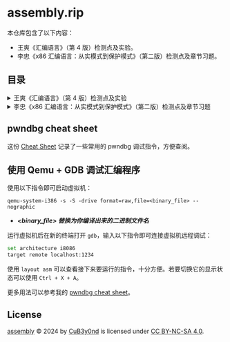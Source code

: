 # assembly.rip

本仓库包含了以下内容：

- 王爽《汇编语言》（第 4 版）检测点及实验。
- 李忠《x86 汇编语言：从实模式到保护模式》（第二版）检测点及章节习题。

## 目录

<details>
  <summary>王爽《汇编语言》（第 4 版）检测点及实验</summary>

- [第 1 章](/%E3%80%8A%E6%B1%87%E7%BC%96%E8%AF%AD%E8%A8%80%E3%80%8B%EF%BC%88%E7%AC%AC%204%20%E7%89%88%EF%BC%89/ch01/README.md)
  - [检测点 1.1](/%E3%80%8A%E6%B1%87%E7%BC%96%E8%AF%AD%E8%A8%80%E3%80%8B%EF%BC%88%E7%AC%AC%204%20%E7%89%88%EF%BC%89/ch01/README.md#检测点-11)
- [第 2 章](/%E3%80%8A%E6%B1%87%E7%BC%96%E8%AF%AD%E8%A8%80%E3%80%8B%EF%BC%88%E7%AC%AC%204%20%E7%89%88%EF%BC%89/ch02/README.md)
  - [检测点 2.1](/%E3%80%8A%E6%B1%87%E7%BC%96%E8%AF%AD%E8%A8%80%E3%80%8B%EF%BC%88%E7%AC%AC%204%20%E7%89%88%EF%BC%89/ch02/README.md#检测点-21)
  - [检测点 2.2](/%E3%80%8A%E6%B1%87%E7%BC%96%E8%AF%AD%E8%A8%80%E3%80%8B%EF%BC%88%E7%AC%AC%204%20%E7%89%88%EF%BC%89/ch02/README.md#检测点-22)
  - [检测点 2.3](/%E3%80%8A%E6%B1%87%E7%BC%96%E8%AF%AD%E8%A8%80%E3%80%8B%EF%BC%88%E7%AC%AC%204%20%E7%89%88%EF%BC%89/ch02/README.md#检测点-23)
  - [实验 1：查看 CPU 和内存，用机器指令和汇编指令编程](/%E3%80%8A%E6%B1%87%E7%BC%96%E8%AF%AD%E8%A8%80%E3%80%8B%EF%BC%88%E7%AC%AC%204%20%E7%89%88%EF%BC%89/ch02/README.md#实验-1查看-cpu-和内存用机器指令和汇编指令编程)
- [第 3 章](/%E3%80%8A%E6%B1%87%E7%BC%96%E8%AF%AD%E8%A8%80%E3%80%8B%EF%BC%88%E7%AC%AC%204%20%E7%89%88%EF%BC%89/ch03/README.md)
  - [检测点 3.1](/%E3%80%8A%E6%B1%87%E7%BC%96%E8%AF%AD%E8%A8%80%E3%80%8B%EF%BC%88%E7%AC%AC%204%20%E7%89%88%EF%BC%89/ch03/README.md#检测点-31)
  - [检测点 3.2](/%E3%80%8A%E6%B1%87%E7%BC%96%E8%AF%AD%E8%A8%80%E3%80%8B%EF%BC%88%E7%AC%AC%204%20%E7%89%88%EF%BC%89/ch03/README.md#检测点-32)
  - [实验 2：用机器指令和汇编指令编程](/%E3%80%8A%E6%B1%87%E7%BC%96%E8%AF%AD%E8%A8%80%E3%80%8B%EF%BC%88%E7%AC%AC%204%20%E7%89%88%EF%BC%89/ch03/README.md#实验-2用机器指令和汇编指令编程)
- [第 4 章](/%E3%80%8A%E6%B1%87%E7%BC%96%E8%AF%AD%E8%A8%80%E3%80%8B%EF%BC%88%E7%AC%AC%204%20%E7%89%88%EF%BC%89/ch04/README.md)
  - [实验 3：编程、编译、连接、跟踪](/%E3%80%8A%E6%B1%87%E7%BC%96%E8%AF%AD%E8%A8%80%E3%80%8B%EF%BC%88%E7%AC%AC%204%20%E7%89%88%EF%BC%89/ch04/README.md#实验-3编程编译连接跟踪)
- [第 5 章](/%E3%80%8A%E6%B1%87%E7%BC%96%E8%AF%AD%E8%A8%80%E3%80%8B%EF%BC%88%E7%AC%AC%204%20%E7%89%88%EF%BC%89/ch05/README.md)
  - [实验 4：\[bx\] 和 loop 的使用](/%E3%80%8A%E6%B1%87%E7%BC%96%E8%AF%AD%E8%A8%80%E3%80%8B%EF%BC%88%E7%AC%AC%204%20%E7%89%88%EF%BC%89/ch05/README.md#实验-4bx-和-loop-的使用)
- [第 6 章](/%E3%80%8A%E6%B1%87%E7%BC%96%E8%AF%AD%E8%A8%80%E3%80%8B%EF%BC%88%E7%AC%AC%204%20%E7%89%88%EF%BC%89/ch06/README.md)
  - [检测点 6.1](/%E3%80%8A%E6%B1%87%E7%BC%96%E8%AF%AD%E8%A8%80%E3%80%8B%EF%BC%88%E7%AC%AC%204%20%E7%89%88%EF%BC%89/ch06/README.md#检测点-61)
  - [实验 5：编写、调试具有多个段的程序](/%E3%80%8A%E6%B1%87%E7%BC%96%E8%AF%AD%E8%A8%80%E3%80%8B%EF%BC%88%E7%AC%AC%204%20%E7%89%88%EF%BC%89/ch06/README.md#实验-5编写调试具有多个段的程序)
- [第 7 章](/%E3%80%8A%E6%B1%87%E7%BC%96%E8%AF%AD%E8%A8%80%E3%80%8B%EF%BC%88%E7%AC%AC%204%20%E7%89%88%EF%BC%89/ch07/README.md)
  - [实验 6：实践课程中的程序](/%E3%80%8A%E6%B1%87%E7%BC%96%E8%AF%AD%E8%A8%80%E3%80%8B%EF%BC%88%E7%AC%AC%204%20%E7%89%88%EF%BC%89/ch07/README.md#实验-6实践课程中的程序)
- [第 8 章](/%E3%80%8A%E6%B1%87%E7%BC%96%E8%AF%AD%E8%A8%80%E3%80%8B%EF%BC%88%E7%AC%AC%204%20%E7%89%88%EF%BC%89/ch08/README.md)
  - [实验 7：寻址方式在结构化数据访问中的应用](/%E3%80%8A%E6%B1%87%E7%BC%96%E8%AF%AD%E8%A8%80%E3%80%8B%EF%BC%88%E7%AC%AC%204%20%E7%89%88%EF%BC%89/ch08/README.md#实验-7寻址方式在结构化数据访问中的应用)
- [第 9 章](/%E3%80%8A%E6%B1%87%E7%BC%96%E8%AF%AD%E8%A8%80%E3%80%8B%EF%BC%88%E7%AC%AC%204%20%E7%89%88%EF%BC%89/ch09/README.md)
  - [检测点 9.1](/%E3%80%8A%E6%B1%87%E7%BC%96%E8%AF%AD%E8%A8%80%E3%80%8B%EF%BC%88%E7%AC%AC%204%20%E7%89%88%EF%BC%89/ch09/README.md#检测点-91)
  - [检测点 9.2](/%E3%80%8A%E6%B1%87%E7%BC%96%E8%AF%AD%E8%A8%80%E3%80%8B%EF%BC%88%E7%AC%AC%204%20%E7%89%88%EF%BC%89/ch09/README.md#检测点-92)
  - [检测点 9.3](/%E3%80%8A%E6%B1%87%E7%BC%96%E8%AF%AD%E8%A8%80%E3%80%8B%EF%BC%88%E7%AC%AC%204%20%E7%89%88%EF%BC%89/ch09/README.md#检测点-93)
  - [实验 8：分析一个奇怪的程序](/%E3%80%8A%E6%B1%87%E7%BC%96%E8%AF%AD%E8%A8%80%E3%80%8B%EF%BC%88%E7%AC%AC%204%20%E7%89%88%EF%BC%89/ch09/README.md#实验-8分析一个奇怪的程序)
  - [实验 9：根据材料编程](/%E3%80%8A%E6%B1%87%E7%BC%96%E8%AF%AD%E8%A8%80%E3%80%8B%EF%BC%88%E7%AC%AC%204%20%E7%89%88%EF%BC%89/ch09/README.md#实验-9根据材料编程)
- [第 10 章](/%E3%80%8A%E6%B1%87%E7%BC%96%E8%AF%AD%E8%A8%80%E3%80%8B%EF%BC%88%E7%AC%AC%204%20%E7%89%88%EF%BC%89/ch10/README.md)
  - [检测点 10.1](/%E3%80%8A%E6%B1%87%E7%BC%96%E8%AF%AD%E8%A8%80%E3%80%8B%EF%BC%88%E7%AC%AC%204%20%E7%89%88%EF%BC%89/ch10/README.md#检测点-101)
  - [检测点 10.2](/%E3%80%8A%E6%B1%87%E7%BC%96%E8%AF%AD%E8%A8%80%E3%80%8B%EF%BC%88%E7%AC%AC%204%20%E7%89%88%EF%BC%89/ch10/README.md#检测点-102)
  - [检测点 10.3](/%E3%80%8A%E6%B1%87%E7%BC%96%E8%AF%AD%E8%A8%80%E3%80%8B%EF%BC%88%E7%AC%AC%204%20%E7%89%88%EF%BC%89/ch10/README.md#检测点-103)
  - [检测点 10.4](/%E3%80%8A%E6%B1%87%E7%BC%96%E8%AF%AD%E8%A8%80%E3%80%8B%EF%BC%88%E7%AC%AC%204%20%E7%89%88%EF%BC%89/ch10/README.md#检测点-104)
  - [检测点 10.5](/%E3%80%8A%E6%B1%87%E7%BC%96%E8%AF%AD%E8%A8%80%E3%80%8B%EF%BC%88%E7%AC%AC%204%20%E7%89%88%EF%BC%89/ch10/README.md#检测点-105)
  - [实验 10：编写子程序](/%E3%80%8A%E6%B1%87%E7%BC%96%E8%AF%AD%E8%A8%80%E3%80%8B%EF%BC%88%E7%AC%AC%204%20%E7%89%88%EF%BC%89/ch10/README.md#实验-10编写子程序)
- [第 11 章](/%E3%80%8A%E6%B1%87%E7%BC%96%E8%AF%AD%E8%A8%80%E3%80%8B%EF%BC%88%E7%AC%AC%204%20%E7%89%88%EF%BC%89/ch11/README.md)
  - [检测点 11.1](/%E3%80%8A%E6%B1%87%E7%BC%96%E8%AF%AD%E8%A8%80%E3%80%8B%EF%BC%88%E7%AC%AC%204%20%E7%89%88%EF%BC%89/ch11/README.md#检测点-111)

</details>

<details>
  <summary>李忠《x86 汇编语言：从实模式到保护模式》（第二版）检测点及章节习题</summary>

- [第 1 章](/%E3%80%8Ax86%20%E6%B1%87%E7%BC%96%E8%AF%AD%E8%A8%80%EF%BC%9A%E4%BB%8E%E5%AE%9E%E6%A8%A1%E5%BC%8F%E5%88%B0%E4%BF%9D%E6%8A%A4%E6%A8%A1%E5%BC%8F%E3%80%8B%EF%BC%88%E7%AC%AC%E4%BA%8C%E7%89%88%EF%BC%89/ch01/README.md)
  - [检测点 1.1](/%E3%80%8Ax86%20%E6%B1%87%E7%BC%96%E8%AF%AD%E8%A8%80%EF%BC%9A%E4%BB%8E%E5%AE%9E%E6%A8%A1%E5%BC%8F%E5%88%B0%E4%BF%9D%E6%8A%A4%E6%A8%A1%E5%BC%8F%E3%80%8B%EF%BC%88%E7%AC%AC%E4%BA%8C%E7%89%88%EF%BC%89/ch01/README.md#检测点-11)
  - [检测点 1.2](/%E3%80%8Ax86%20%E6%B1%87%E7%BC%96%E8%AF%AD%E8%A8%80%EF%BC%9A%E4%BB%8E%E5%AE%9E%E6%A8%A1%E5%BC%8F%E5%88%B0%E4%BF%9D%E6%8A%A4%E6%A8%A1%E5%BC%8F%E3%80%8B%EF%BC%88%E7%AC%AC%E4%BA%8C%E7%89%88%EF%BC%89/ch01/README.md#检测点-12)
  - [检测点 1.3](/%E3%80%8Ax86%20%E6%B1%87%E7%BC%96%E8%AF%AD%E8%A8%80%EF%BC%9A%E4%BB%8E%E5%AE%9E%E6%A8%A1%E5%BC%8F%E5%88%B0%E4%BF%9D%E6%8A%A4%E6%A8%A1%E5%BC%8F%E3%80%8B%EF%BC%88%E7%AC%AC%E4%BA%8C%E7%89%88%EF%BC%89/ch01/README.md#检测点-13)
  - [检测点 1.4](/%E3%80%8Ax86%20%E6%B1%87%E7%BC%96%E8%AF%AD%E8%A8%80%EF%BC%9A%E4%BB%8E%E5%AE%9E%E6%A8%A1%E5%BC%8F%E5%88%B0%E4%BF%9D%E6%8A%A4%E6%A8%A1%E5%BC%8F%E3%80%8B%EF%BC%88%E7%AC%AC%E4%BA%8C%E7%89%88%EF%BC%89/ch01/README.md#检测点-14)
  - [检测点 1.5](/%E3%80%8Ax86%20%E6%B1%87%E7%BC%96%E8%AF%AD%E8%A8%80%EF%BC%9A%E4%BB%8E%E5%AE%9E%E6%A8%A1%E5%BC%8F%E5%88%B0%E4%BF%9D%E6%8A%A4%E6%A8%A1%E5%BC%8F%E3%80%8B%EF%BC%88%E7%AC%AC%E4%BA%8C%E7%89%88%EF%BC%89/ch01/README.md#检测点-15)
  - [检测点 1.6](/%E3%80%8Ax86%20%E6%B1%87%E7%BC%96%E8%AF%AD%E8%A8%80%EF%BC%9A%E4%BB%8E%E5%AE%9E%E6%A8%A1%E5%BC%8F%E5%88%B0%E4%BF%9D%E6%8A%A4%E6%A8%A1%E5%BC%8F%E3%80%8B%EF%BC%88%E7%AC%AC%E4%BA%8C%E7%89%88%EF%BC%89/ch01/README.md#检测点-16)
  - [第 1 章习题](/%E3%80%8Ax86%20%E6%B1%87%E7%BC%96%E8%AF%AD%E8%A8%80%EF%BC%9A%E4%BB%8E%E5%AE%9E%E6%A8%A1%E5%BC%8F%E5%88%B0%E4%BF%9D%E6%8A%A4%E6%A8%A1%E5%BC%8F%E3%80%8B%EF%BC%88%E7%AC%AC%E4%BA%8C%E7%89%88%EF%BC%89/ch01/README.md#第-1-章习题)
- [第 2 章](/%E3%80%8Ax86%20%E6%B1%87%E7%BC%96%E8%AF%AD%E8%A8%80%EF%BC%9A%E4%BB%8E%E5%AE%9E%E6%A8%A1%E5%BC%8F%E5%88%B0%E4%BF%9D%E6%8A%A4%E6%A8%A1%E5%BC%8F%E3%80%8B%EF%BC%88%E7%AC%AC%E4%BA%8C%E7%89%88%EF%BC%89/ch02/README.md)
  - [第 2 章习题](/%E3%80%8Ax86%20%E6%B1%87%E7%BC%96%E8%AF%AD%E8%A8%80%EF%BC%9A%E4%BB%8E%E5%AE%9E%E6%A8%A1%E5%BC%8F%E5%88%B0%E4%BF%9D%E6%8A%A4%E6%A8%A1%E5%BC%8F%E3%80%8B%EF%BC%88%E7%AC%AC%E4%BA%8C%E7%89%88%EF%BC%89/ch02/README.md#第-2-章习题)
- [第 3 章](/%E3%80%8Ax86%20%E6%B1%87%E7%BC%96%E8%AF%AD%E8%A8%80%EF%BC%9A%E4%BB%8E%E5%AE%9E%E6%A8%A1%E5%BC%8F%E5%88%B0%E4%BF%9D%E6%8A%A4%E6%A8%A1%E5%BC%8F%E3%80%8B%EF%BC%88%E7%AC%AC%E4%BA%8C%E7%89%88%EF%BC%89/ch03/README.md)
  - [检测点 3.1](/%E3%80%8Ax86%20%E6%B1%87%E7%BC%96%E8%AF%AD%E8%A8%80%EF%BC%9A%E4%BB%8E%E5%AE%9E%E6%A8%A1%E5%BC%8F%E5%88%B0%E4%BF%9D%E6%8A%A4%E6%A8%A1%E5%BC%8F%E3%80%8B%EF%BC%88%E7%AC%AC%E4%BA%8C%E7%89%88%EF%BC%89/ch03/README.md#检测点-31)
  - [检测点 3.2](/%E3%80%8Ax86%20%E6%B1%87%E7%BC%96%E8%AF%AD%E8%A8%80%EF%BC%9A%E4%BB%8E%E5%AE%9E%E6%A8%A1%E5%BC%8F%E5%88%B0%E4%BF%9D%E6%8A%A4%E6%A8%A1%E5%BC%8F%E3%80%8B%EF%BC%88%E7%AC%AC%E4%BA%8C%E7%89%88%EF%BC%89/ch03/README.md#检测点-32)
  - [检测点 3.3](/%E3%80%8Ax86%20%E6%B1%87%E7%BC%96%E8%AF%AD%E8%A8%80%EF%BC%9A%E4%BB%8E%E5%AE%9E%E6%A8%A1%E5%BC%8F%E5%88%B0%E4%BF%9D%E6%8A%A4%E6%A8%A1%E5%BC%8F%E3%80%8B%EF%BC%88%E7%AC%AC%E4%BA%8C%E7%89%88%EF%BC%89/ch03/README.md#检测点-33)
  - [第 3 章习题](/%E3%80%8Ax86%20%E6%B1%87%E7%BC%96%E8%AF%AD%E8%A8%80%EF%BC%9A%E4%BB%8E%E5%AE%9E%E6%A8%A1%E5%BC%8F%E5%88%B0%E4%BF%9D%E6%8A%A4%E6%A8%A1%E5%BC%8F%E3%80%8B%EF%BC%88%E7%AC%AC%E4%BA%8C%E7%89%88%EF%BC%89/ch03/README.md#第-3-章习题)
- [第 4 章](/%E3%80%8Ax86%20%E6%B1%87%E7%BC%96%E8%AF%AD%E8%A8%80%EF%BC%9A%E4%BB%8E%E5%AE%9E%E6%A8%A1%E5%BC%8F%E5%88%B0%E4%BF%9D%E6%8A%A4%E6%A8%A1%E5%BC%8F%E3%80%8B%EF%BC%88%E7%AC%AC%E4%BA%8C%E7%89%88%EF%BC%89/ch04/README.md)
  - [检测点 4.1](/%E3%80%8Ax86%20%E6%B1%87%E7%BC%96%E8%AF%AD%E8%A8%80%EF%BC%9A%E4%BB%8E%E5%AE%9E%E6%A8%A1%E5%BC%8F%E5%88%B0%E4%BF%9D%E6%8A%A4%E6%A8%A1%E5%BC%8F%E3%80%8B%EF%BC%88%E7%AC%AC%E4%BA%8C%E7%89%88%EF%BC%89/ch04/README.md#检测点-41)
  - [第 4 章习题](/%E3%80%8Ax86%20%E6%B1%87%E7%BC%96%E8%AF%AD%E8%A8%80%EF%BC%9A%E4%BB%8E%E5%AE%9E%E6%A8%A1%E5%BC%8F%E5%88%B0%E4%BF%9D%E6%8A%A4%E6%A8%A1%E5%BC%8F%E3%80%8B%EF%BC%88%E7%AC%AC%E4%BA%8C%E7%89%88%EF%BC%89/ch04/README.md#第-4-章习题)
- [第 5 章](/%E3%80%8Ax86%20%E6%B1%87%E7%BC%96%E8%AF%AD%E8%A8%80%EF%BC%9A%E4%BB%8E%E5%AE%9E%E6%A8%A1%E5%BC%8F%E5%88%B0%E4%BF%9D%E6%8A%A4%E6%A8%A1%E5%BC%8F%E3%80%8B%EF%BC%88%E7%AC%AC%E4%BA%8C%E7%89%88%EF%BC%89/ch05/README.md)
  - [检测点 5.1](/%E3%80%8Ax86%20%E6%B1%87%E7%BC%96%E8%AF%AD%E8%A8%80%EF%BC%9A%E4%BB%8E%E5%AE%9E%E6%A8%A1%E5%BC%8F%E5%88%B0%E4%BF%9D%E6%8A%A4%E6%A8%A1%E5%BC%8F%E3%80%8B%EF%BC%88%E7%AC%AC%E4%BA%8C%E7%89%88%EF%BC%89/ch05/README.md#检测点-51)
  - [检测点 5.2](/%E3%80%8Ax86%20%E6%B1%87%E7%BC%96%E8%AF%AD%E8%A8%80%EF%BC%9A%E4%BB%8E%E5%AE%9E%E6%A8%A1%E5%BC%8F%E5%88%B0%E4%BF%9D%E6%8A%A4%E6%A8%A1%E5%BC%8F%E3%80%8B%EF%BC%88%E7%AC%AC%E4%BA%8C%E7%89%88%EF%BC%89/ch05/README.md#检测点-52)
- [第 6 章](/%E3%80%8Ax86%20%E6%B1%87%E7%BC%96%E8%AF%AD%E8%A8%80%EF%BC%9A%E4%BB%8E%E5%AE%9E%E6%A8%A1%E5%BC%8F%E5%88%B0%E4%BF%9D%E6%8A%A4%E6%A8%A1%E5%BC%8F%E3%80%8B%EF%BC%88%E7%AC%AC%E4%BA%8C%E7%89%88%EF%BC%89/ch06/README.md)
  - [检测点 6.1](/%E3%80%8Ax86%20%E6%B1%87%E7%BC%96%E8%AF%AD%E8%A8%80%EF%BC%9A%E4%BB%8E%E5%AE%9E%E6%A8%A1%E5%BC%8F%E5%88%B0%E4%BF%9D%E6%8A%A4%E6%A8%A1%E5%BC%8F%E3%80%8B%EF%BC%88%E7%AC%AC%E4%BA%8C%E7%89%88%EF%BC%89/ch06/README.md#检测点-61)
  - [检测点 6.2](/%E3%80%8Ax86%20%E6%B1%87%E7%BC%96%E8%AF%AD%E8%A8%80%EF%BC%9A%E4%BB%8E%E5%AE%9E%E6%A8%A1%E5%BC%8F%E5%88%B0%E4%BF%9D%E6%8A%A4%E6%A8%A1%E5%BC%8F%E3%80%8B%EF%BC%88%E7%AC%AC%E4%BA%8C%E7%89%88%EF%BC%89/ch06/README.md#检测点-62)
  - [检测点 6.3](/%E3%80%8Ax86%20%E6%B1%87%E7%BC%96%E8%AF%AD%E8%A8%80%EF%BC%9A%E4%BB%8E%E5%AE%9E%E6%A8%A1%E5%BC%8F%E5%88%B0%E4%BF%9D%E6%8A%A4%E6%A8%A1%E5%BC%8F%E3%80%8B%EF%BC%88%E7%AC%AC%E4%BA%8C%E7%89%88%EF%BC%89/ch06/README.md#检测点-63)
  - [检测点 6.4](/%E3%80%8Ax86%20%E6%B1%87%E7%BC%96%E8%AF%AD%E8%A8%80%EF%BC%9A%E4%BB%8E%E5%AE%9E%E6%A8%A1%E5%BC%8F%E5%88%B0%E4%BF%9D%E6%8A%A4%E6%A8%A1%E5%BC%8F%E3%80%8B%EF%BC%88%E7%AC%AC%E4%BA%8C%E7%89%88%EF%BC%89/ch06/README.md#检测点-64)
  - [检测点 6.5](/%E3%80%8Ax86%20%E6%B1%87%E7%BC%96%E8%AF%AD%E8%A8%80%EF%BC%9A%E4%BB%8E%E5%AE%9E%E6%A8%A1%E5%BC%8F%E5%88%B0%E4%BF%9D%E6%8A%A4%E6%A8%A1%E5%BC%8F%E3%80%8B%EF%BC%88%E7%AC%AC%E4%BA%8C%E7%89%88%EF%BC%89/ch06/README.md#检测点-65)
  - [第 6 章习题](/%E3%80%8Ax86%20%E6%B1%87%E7%BC%96%E8%AF%AD%E8%A8%80%EF%BC%9A%E4%BB%8E%E5%AE%9E%E6%A8%A1%E5%BC%8F%E5%88%B0%E4%BF%9D%E6%8A%A4%E6%A8%A1%E5%BC%8F%E3%80%8B%EF%BC%88%E7%AC%AC%E4%BA%8C%E7%89%88%EF%BC%89/ch06/README.md#第-6-章习题)
- [第 7 章](/%E3%80%8Ax86%20%E6%B1%87%E7%BC%96%E8%AF%AD%E8%A8%80%EF%BC%9A%E4%BB%8E%E5%AE%9E%E6%A8%A1%E5%BC%8F%E5%88%B0%E4%BF%9D%E6%8A%A4%E6%A8%A1%E5%BC%8F%E3%80%8B%EF%BC%88%E7%AC%AC%E4%BA%8C%E7%89%88%EF%BC%89/ch07/README.md)
  - [检测点 7.1](/%E3%80%8Ax86%20%E6%B1%87%E7%BC%96%E8%AF%AD%E8%A8%80%EF%BC%9A%E4%BB%8E%E5%AE%9E%E6%A8%A1%E5%BC%8F%E5%88%B0%E4%BF%9D%E6%8A%A4%E6%A8%A1%E5%BC%8F%E3%80%8B%EF%BC%88%E7%AC%AC%E4%BA%8C%E7%89%88%EF%BC%89/ch07/README.md#检测点-71)
  - [检测点 7.2](/%E3%80%8Ax86%20%E6%B1%87%E7%BC%96%E8%AF%AD%E8%A8%80%EF%BC%9A%E4%BB%8E%E5%AE%9E%E6%A8%A1%E5%BC%8F%E5%88%B0%E4%BF%9D%E6%8A%A4%E6%A8%A1%E5%BC%8F%E3%80%8B%EF%BC%88%E7%AC%AC%E4%BA%8C%E7%89%88%EF%BC%89/ch07/README.md#检测点-72)
  - [检测点 7.3](/%E3%80%8Ax86%20%E6%B1%87%E7%BC%96%E8%AF%AD%E8%A8%80%EF%BC%9A%E4%BB%8E%E5%AE%9E%E6%A8%A1%E5%BC%8F%E5%88%B0%E4%BF%9D%E6%8A%A4%E6%A8%A1%E5%BC%8F%E3%80%8B%EF%BC%88%E7%AC%AC%E4%BA%8C%E7%89%88%EF%BC%89/ch07/README.md#检测点-73)
  - [检测点 7.4](/%E3%80%8Ax86%20%E6%B1%87%E7%BC%96%E8%AF%AD%E8%A8%80%EF%BC%9A%E4%BB%8E%E5%AE%9E%E6%A8%A1%E5%BC%8F%E5%88%B0%E4%BF%9D%E6%8A%A4%E6%A8%A1%E5%BC%8F%E3%80%8B%EF%BC%88%E7%AC%AC%E4%BA%8C%E7%89%88%EF%BC%89/ch07/README.md#检测点-74)
  - [检测点 7.5](/%E3%80%8Ax86%20%E6%B1%87%E7%BC%96%E8%AF%AD%E8%A8%80%EF%BC%9A%E4%BB%8E%E5%AE%9E%E6%A8%A1%E5%BC%8F%E5%88%B0%E4%BF%9D%E6%8A%A4%E6%A8%A1%E5%BC%8F%E3%80%8B%EF%BC%88%E7%AC%AC%E4%BA%8C%E7%89%88%EF%BC%89/ch07/README.md#检测点-75)
  - [第 7 章习题](/%E3%80%8Ax86%20%E6%B1%87%E7%BC%96%E8%AF%AD%E8%A8%80%EF%BC%9A%E4%BB%8E%E5%AE%9E%E6%A8%A1%E5%BC%8F%E5%88%B0%E4%BF%9D%E6%8A%A4%E6%A8%A1%E5%BC%8F%E3%80%8B%EF%BC%88%E7%AC%AC%E4%BA%8C%E7%89%88%EF%BC%89/ch07/README.md#第-7-章习题)
- [第 8 章](/%E3%80%8Ax86%20%E6%B1%87%E7%BC%96%E8%AF%AD%E8%A8%80%EF%BC%9A%E4%BB%8E%E5%AE%9E%E6%A8%A1%E5%BC%8F%E5%88%B0%E4%BF%9D%E6%8A%A4%E6%A8%A1%E5%BC%8F%E3%80%8B%EF%BC%88%E7%AC%AC%E4%BA%8C%E7%89%88%EF%BC%89/ch08/README.md)
  - [检测点 8.1](/%E3%80%8Ax86%20%E6%B1%87%E7%BC%96%E8%AF%AD%E8%A8%80%EF%BC%9A%E4%BB%8E%E5%AE%9E%E6%A8%A1%E5%BC%8F%E5%88%B0%E4%BF%9D%E6%8A%A4%E6%A8%A1%E5%BC%8F%E3%80%8B%EF%BC%88%E7%AC%AC%E4%BA%8C%E7%89%88%EF%BC%89/ch08/README.md#检测点-81)

</details>

## pwndbg cheat sheet

这份 [Cheat Sheet](misc/pwndbg-cheat-sheet.md) 记录了一些常用的 pwndbg 调试指令，方便查阅。

## 使用 Qemu + GDB 调试汇编程序

使用以下指令即可启动虚拟机：

```shell
qemu-system-i386 -s -S -drive format=raw,file=<binary_file> --nographic
```

- ***<binary_file> 替换为你编译出来的二进制文件名***

运行虚拟机后在新的终端打开 `gdb`，输入以下指令即可连接虚拟机远程调试：

```bash
set architecture i8086
target remote localhost:1234
```

使用 `layout asm` 可以查看接下来要运行的指令，十分方便。若要切换它的显示状态可以使用 `Ctrl + X + A`。

更多用法可以参考我的 [pwndbg cheat sheet](https://github.com/CuB3y0nd/assembly/blob/master/misc/pwndbg-cheat-sheet.md#layout-%E5%B0%8F%E7%AA%97)。

## License

[assembly](https://github.com/CuB3y0nd/assembly/) © 2024 by [CuB3y0nd](https://assembly.rip/) is licensed under [CC BY-NC-SA 4.0](https://creativecommons.org/licenses/by-nc-sa/4.0/).
